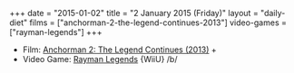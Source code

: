 +++
date = "2015-01-02"
title = "2 January 2015 (Friday)"
layout = "daily-diet"
films = ["anchorman-2-the-legend-continues-2013"]
video-games = ["rayman-legends"]
+++


* Film: [Anchorman 2: The Legend Continues (2013)](/films/anchorman-2-the-legend-continues-2013) +
* Video Game: [Rayman Legends](/video-games/rayman-legends) {WiiU} /b/